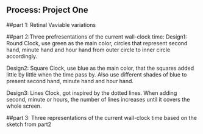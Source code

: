 ## Process: Project One

##part 1: 
Retinal Vaviable variations

##part 2:Three prefresentations of the current wall-clock time:
Design1: Round Clock,
use green as the main color, circles that represent second hand, minute hand and hour hand from outer circle to inner circle
accordingly.


Design2: Square Clock, 
use blue as the main color, that the squares added little by little when the time pass by. Also use different shades of 
blue to present second hand, minute hand and hour hand.


Design3: Lines Clock, 
got inspired by the dotted lines. When adding second, minute or hours, the number of lines increases until it covers the whole screen.


##part 3:
Three representations of the current wall-clock time based on the sketch from part2

